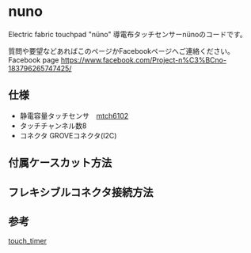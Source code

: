# nuno
Electric fabric touchpad "nüno"
導電布タッチセンサーnünoのコードです。

質問や要望などあればこのページかFacebookページへご連絡ください。
Facebook page https://www.facebook.com/Project-n%C3%BCno-183796265747425/

## 仕様 ##
* 静電容量タッチセンサ　[mtch6102](https://www.microchip.com/wwwproducts/en/MTCH6102)
* タッチチャンネル数8
* コネクタ GROVEコネクタ(I2C)


## 付属ケースカット方法 ##


## フレキシブルコネクタ接続方法 ##

## 参考 ##
[touch_timer](https://github.com/theapi/touch_timer)
